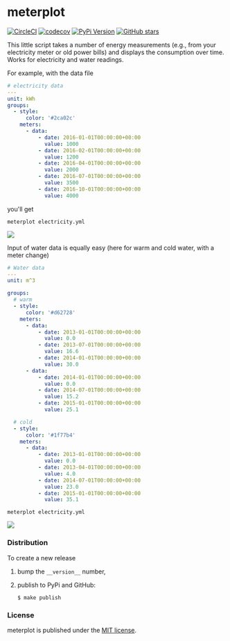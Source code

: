 # meterplot

[![CircleCI](https://img.shields.io/circleci/project/github/nschloe/meterplot/master.svg)](https://circleci.com/gh/nschloe/meterplot/tree/master)
[![codecov](https://codecov.io/gh/nschloe/meterplot/branch/master/graph/badge.svg)](https://codecov.io/gh/nschloe/meterplot)
[![PyPi Version](https://img.shields.io/pypi/v/meterplot.svg)](https://pypi.python.org/pypi/meterplot)
[![GitHub stars](https://img.shields.io/github/stars/nschloe/meterplot.svg?logo=github&label=Stars)](https://github.com/nschloe/meterplot)

This little script takes a number of energy measurements (e.g., from your
electricity meter or old power bills) and displays the consumption over time.
Works for electricity and water readings.

For example, with the data file
```yaml
# electricity data
---
unit: kWh
groups:
  - style:
      color: '#2ca02c'
    meters:
      - data:
          - date: 2016-01-01T00:00:00+00:00
            value: 1000
          - date: 2016-02-01T00:00:00+00:00
            value: 1200
          - date: 2016-04-01T00:00:00+00:00
            value: 2000
          - date: 2016-07-01T00:00:00+00:00
            value: 3500
          - date: 2016-10-01T00:00:00+00:00
            value: 4000
```
you'll get
```
meterplot electricity.yml
```

![](https://nschloe.github.io/meterplot/electricity.png)

Input of water data is equally easy (here for warm and cold water, with a meter
change)
```yaml
# Water data
---
unit: m^3

groups:
  # warm
  - style:
      color: '#d62728'
    meters:
      - data:
          - date: 2013-01-01T00:00:00+00:00
            value: 0.0
          - date: 2013-07-01T00:00:00+00:00
            value: 16.6
          - date: 2014-01-01T00:00:00+00:00
            value: 30.0
      - data:
          - date: 2014-01-01T00:00:00+00:00
            value: 0.0
          - date: 2014-07-01T00:00:00+00:00
            value: 15.2
          - date: 2015-01-01T00:00:00+00:00
            value: 25.1

  # cold
  - style:
      color: '#1f77b4'
    meters:
      - data:
          - date: 2013-01-01T00:00:00+00:00
            value: 0.0
          - date: 2013-04-01T00:00:00+00:00
            value: 4.0
          - date: 2014-07-01T00:00:00+00:00
            value: 23.0
          - date: 2015-01-01T00:00:00+00:00
            value: 35.1
```
```
meterplot electricity.yml
```

![](https://nschloe.github.io/meterplot/water.png)

### Distribution

To create a new release

1. bump the `__version__` number,

2. publish to PyPi and GitHub:
    ```
    $ make publish
    ```


### License

meterplot is published under the [MIT license](https://en.wikipedia.org/wiki/MIT_License).
